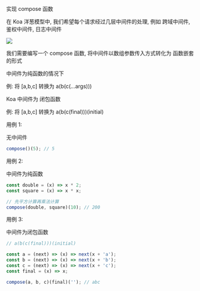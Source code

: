 实现 compose 函数

在 Koa 洋葱模型中, 我们希望每个请求经过几层中间件的处理, 例如 跨域中间件, 鉴权中间件, 日志中间件

<img src="https://image.xjq.icu/2022/11/22/1669046983667_%E5%BE%AE%E4%BF%A1%E5%9B%BE%E7%89%87_20221122000922.png" />

我们需要编写一个 compose 函数, 将中间件以数组参数传入方式转化为 函数嵌套的形式

中间件为纯函数的情况下

例: 将 [a,b,c] 转换为 a(b(c(...args)))

Koa 中间件为 闭包函数

例: 将 [a,b,c] 转换为 a(b(c(final)))(initial)

用例 1:

无中间件

```js
compose()(5); // 5
```

用例 2:

中间件为纯函数

```js
const double = (x) => x * 2;
const square = (x) => x * x;

// 先平方计算再乘法计算
compose(double, square)(10); // 200
```

用例 3:

中间件为闭包函数

```js
// a(b(c(final)))(initial)

const a = (next) => (x) => next(x + 'a');
const b = (next) => (x) => next(x + 'b');
const c = (next) => (x) => next(x + 'c');
const final = (x) => x;

compose(a, b, c)(final)(''); // abc
```
